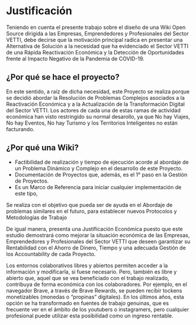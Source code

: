 # Justificación

Teniendo en cuenta el presente trabajo sobre el diseño de una Wiki Open Source dirigida a las Empresas, Emprendedores y Profesionales del Sector VETTI, debe decirse que la motivación principal radica en presentar una Alternativa de Solución a la necesidad que ha evidenciado el Sector VETTI de una Rápida Reactivación Económica y la Detección de Oportunidades frente al Impacto Negativo de la Pandemia de COVID-19.

## ¿Por qué se hace el proyecto?

En este sentido, a raíz de dicha necesidad, este Proyecto se realiza porque se decidió abordar la Resolución de Problemas Complejos asociados a la Reactivación Económica y a la Actualización de la Transformación Digital del Sector VETTI. Los actores de cada una de estas ramas de actividad económica han visto restringido su normal desarollo, ya que No hay Viajes, No hay Eventos, No hay Turismo y los Territorios Inteligentes no están facturando.

## ¿Por qué una Wiki?
* Factibilidad de realización y tiempo de ejecución acorde al abordaje de un Problema Dinámico y Complejo en el desarrollo de este Proyecto.
* Documentación de Proyectos que, además, es el 1° paso en la Gestión de Proyectos.
* Es un Marco de Referencia para iniciar cualquier implementación de este tipo, 


Se realiza con el objetivo que pueda ser de ayuda en el Abordaje de problemas similares en el futuro, para establecer nuevos Protocolos y Metodologías de Trabajo 



De igual manera, presenta una Justificación Económica puesto que este estudio demostrará como mejorar la situación económica de las Empresas, Emprendedores y Profesionales del Sector VETTI que deseen garantizar su Rentabilidad con el Ahorro de Dinero, Tiempo y una adecuada Gestión de los
Accountability de cada Proyecto.

Los entornos colaborativos libres y abiertos permiten acceder a la información y
modificarla, si fuese necesario. Pero, también es libre y abierto que, aquel que
se vea beneficiado con el trabajo realizado, contribuya de forma económica con
los colaboradores. Por ejemplo, en el navegador Brave, a través de Brave
Rewards, se pueden recibir tockens monetizables (monedas o “propinas”
digitales). En los últimos años, esta opción se ha transformado en fuentes de
trabajo genuinas, que es frecuente ver en el ámbito de los youtubers o
instagramers, pero cualquier profesional puede utilizar esta posibilidad como un
ingreso rentable.
